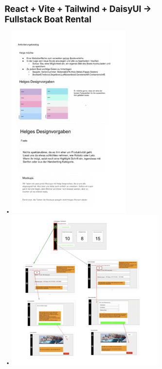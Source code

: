# React + Vite + Tailwind + DaisyUI -> Fullstack Boat Rental

- ![Structure](/public/readmeimg/design.png)
- ![Structure](/public/readmeimg/structure.png)
